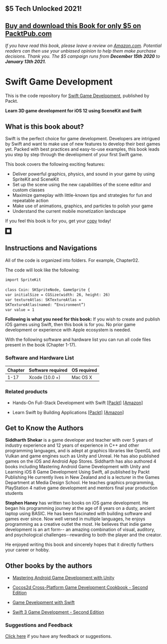 ## $5 Tech Unlocked 2021!
[Buy and download this Book for only $5 on PacktPub.com](https://www.packtpub.com/product/swift-game-development-third-edition/9781788471152)
-----
*If you have read this book, please leave a review on [Amazon.com](https://www.amazon.com/gp/product/1788471156).     Potential readers can then use your unbiased opinion to help them make purchase decisions. Thank you. The $5 campaign         runs from __December 15th 2020__ to __January 13th 2021.__*

# Swift Game Development

<a href="https://www.packtpub.com/game-development/swift-game-development-third-edition?utm_source=github&utm_medium=repository&utm_campaign=9781788471152"><img src="https://d1ldz4te4covpm.cloudfront.net/sites/default/files/imagecache/ppv4_main_book_cover/B08760_0.png" alt="" height="256px" align="right"></a>

This is the code repository for [Swift Game Development](https://www.packtpub.com/game-development/swift-game-development-third-edition?utm_source=github&utm_medium=repository&utm_campaign=9781788471152), published by Packt.

**Learn 3D game development for iOS 12 using SceneKit and Swift**

## What is this book about?
Swift is the perfect choice for game development. Developers are intrigued by Swift and want to make use of new features to develop their best games yet. Packed with best practices and easy-to-use examples, this book leads you step by step through the development of your first Swift game. 

This book covers the following exciting features:
* Deliver powerful graphics, physics, and sound in your game by using SpriteKit and SceneKit
* Set up the scene using the new capabilities of the scene editor and custom classes
* Maximize gameplay with little-known tips and strategies for fun and repeatable action
* Make use of animations, graphics, and particles to polish your game
* Understand the current mobile monetization landscape 

If you feel this book is for you, get your [copy](https://www.amazon.com/dp/1788471156) today!

<a href="https://www.packtpub.com/?utm_source=github&utm_medium=banner&utm_campaign=GitHubBanner"><img src="https://raw.githubusercontent.com/PacktPublishing/GitHub/master/GitHub.png" 
alt="https://www.packtpub.com/" border="5" /></a>

## Instructions and Navigations
All of the code is organized into folders. For example, Chapter02.

The code will look like the following:
```
import SpriteKit

class Coin: SKSpriteNode, GameSprite { 
var initialSize = CGSize(width: 26, height: 26) 
var textureAtlas: SKTextureAtlas = 
SKTextureAtlas(named: “Environment”) 
var value = 1
```

**Following is what you need for this book:**
If you wish to create and publish iOS games using Swift, then this book is for you. No prior game development or experience with Apple ecosystem is needed.

With the following software and hardware list you can run all code files present in the book (Chapter 1-17).
### Software and Hardware List
| Chapter | Software required | OS required |
| -------- | ------------------------------------ | ----------------------------------- |
| 1-17 | Xcode (10.0 +)  | Mac OS X |

### Related products
* Hands-On Full-Stack Development with Swift [[Packt]](https://www.packtpub.com/web-development/hands-full-stack-development-swift?utm_source=github&utm_medium=repository&utm_campaign=9781788625241 ) [[Amazon]](https://www.amazon.com/dp/1788625242)

* Learn Swift by Building Applications [[Packt]](https://www.packtpub.com/application-development/learn-swift-building-applications?utm_source=github&utm_medium=repository&utm_campaign=9781786463920 ) [[Amazon]](https://www.amazon.com/dp/178646392X)

## Get to Know the Authors
**Siddharth Shekar**
is a game developer and teacher with over 5 years of industry experience and 12 years of experience in C++ and other programming languages, and is adept at graphics libraries like OpenGL and Vulkan and game engines such as Unity and Unreal. He has also published games on the iOS and Android App Stores. 
Siddharth has also authored 4 books including Mastering Android Game Development with Unity and Learning iOS 8 Game Development Using Swift, all published by Packt Publishing
He currently lives in New Zealand and is a lecturer in the Games Department at Media Design School. He teaches graphics programming, PlayStation 4 native game development and mentors final year production students

**Stephen Haney**
has written two books on iOS game development. He began his programming journey at the age of 8 years on a dusty, ancient laptop using BASIC. He has been fascinated with building software and games ever since. Now well versed in multiple languages, he enjoys programming as a creative outlet the most. He believes that indie game development is an art form-- an amazing combination of visual, auditory, and psychological challenges--rewarding to both the player and the creator.

He enjoyed writing this book and sincerely hopes that it directly furthers your career or hobby.


## Other books by the authors
* [Mastering Android Game Development with Unity](https://www.packtpub.com/game-development/mastering-android-game-development-unity?utm_source=github&utm_medium=repository&utm_campaign=9781783550777 )

* [Cocos2d Cross-Platform Game Development Cookbook - Second Edition](https://www.packtpub.com/game-development/cocos2d-cross-platform-game-development-cookbook-second-edition?utm_source=github&utm_medium=repository&utm_campaign=9781784393236 )

* [Game Development with Swift](https://www.packtpub.com/game-development/game-development-swift?utm_source=github&utm_medium=repository&utm_campaign=9781783550531 )

* [Swift 3 Game Development - Second Edition](https://www.packtpub.com/application-development/swift-3-game-development-second-edition?utm_source=github&utm_medium=repository&utm_campaign=9781787127753 )

### Suggestions and Feedback
[Click here](https://docs.google.com/forms/d/e/1FAIpQLSdy7dATC6QmEL81FIUuymZ0Wy9vH1jHkvpY57OiMeKGqib_Ow/viewform) if you have any feedback or suggestions.
